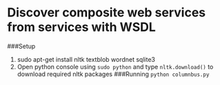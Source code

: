 Discover composite web services from services with WSDL
=======================================================
###Setup
1. sudo apt-get install nltk textblob wordnet sqlite3  
2. Open python console using <code>sudo python</code> and type <code>nltk.download()</code> to download required nltk packages
###Running
<code>python columnbus.py</code>
